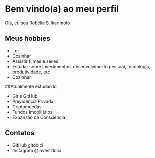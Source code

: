 # Bem vindo(a) ao meu perfil

Olá, eu sou Robélia S. Ikarimoto

## Meus hobbies
 - Ler
 - Cozinhar
 - Assistir filmes e séries
 - Estudar sobre investimentos, desenvolvimento pessoal, tecnologia, produtividade, etc
 - Cozinhar
 
 ##Atualmente estudando
  - Git e GitHub
  - Previdência Privada
  - Criptomoedas
  - Fundos Imobiliários
  - Expansão da Consciência
  
  ## Contatos
   - GitHub gitdolci
   - Instagram @investidolci

